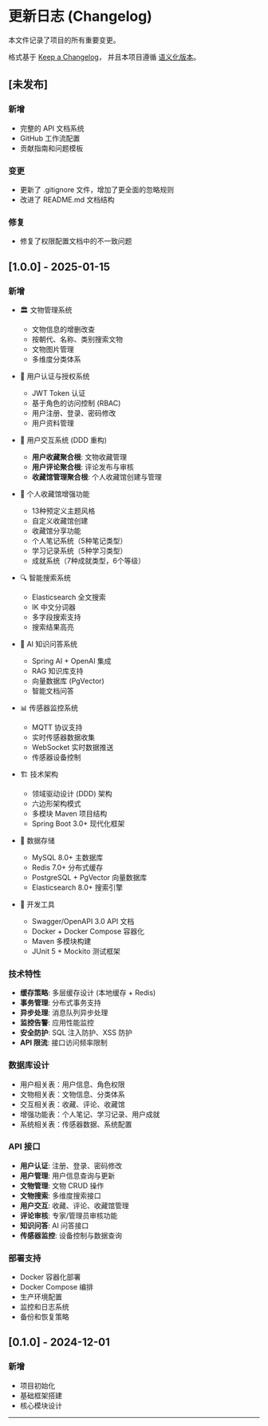 # 更新日志 (Changelog)

本文件记录了项目的所有重要变更。

格式基于 [Keep a Changelog](https://keepachangelog.com/zh-CN/1.0.0/)，
并且本项目遵循 [语义化版本](https://semver.org/lang/zh-CN/)。

## [未发布]

### 新增
- 完整的 API 文档系统
- GitHub 工作流配置
- 贡献指南和问题模板

### 变更
- 更新了 .gitignore 文件，增加了更全面的忽略规则
- 改进了 README.md 文档结构

### 修复
- 修复了权限配置文档中的不一致问题

## [1.0.0] - 2025-01-15

### 新增
- 🏛️ 文物管理系统
  - 文物信息的增删改查
  - 按朝代、名称、类别搜索文物
  - 文物图片管理
  - 多维度分类体系

- 👤 用户认证与授权系统
  - JWT Token 认证
  - 基于角色的访问控制 (RBAC)
  - 用户注册、登录、密码修改
  - 用户资料管理

- 🤝 用户交互系统 (DDD 重构)
  - **用户收藏聚合根**: 文物收藏管理
  - **用户评论聚合根**: 评论发布与审核
  - **收藏馆管理聚合根**: 个人收藏馆创建与管理

- 🎨 个人收藏馆增强功能
  - 13种预定义主题风格
  - 自定义收藏馆创建
  - 收藏馆分享功能
  - 个人笔记系统（5种笔记类型）
  - 学习记录系统（5种学习类型）
  - 成就系统（7种成就类型，6个等级）

- 🔍 智能搜索系统
  - Elasticsearch 全文搜索
  - IK 中文分词器
  - 多字段搜索支持
  - 搜索结果高亮

- 🤖 AI 知识问答系统
  - Spring AI + OpenAI 集成
  - RAG 知识库支持
  - 向量数据库 (PgVector)
  - 智能文档问答

- 📊 传感器监控系统
  - MQTT 协议支持
  - 实时传感器数据收集
  - WebSocket 实时数据推送
  - 传感器设备控制

- 🏗️ 技术架构
  - 领域驱动设计 (DDD) 架构
  - 六边形架构模式
  - 多模块 Maven 项目结构
  - Spring Boot 3.0+ 现代化框架

- 💾 数据存储
  - MySQL 8.0+ 主数据库
  - Redis 7.0+ 分布式缓存
  - PostgreSQL + PgVector 向量数据库
  - Elasticsearch 8.0+ 搜索引擎

- 🔧 开发工具
  - Swagger/OpenAPI 3.0 API 文档
  - Docker + Docker Compose 容器化
  - Maven 多模块构建
  - JUnit 5 + Mockito 测试框架

### 技术特性
- **缓存策略**: 多层缓存设计 (本地缓存 + Redis)
- **事务管理**: 分布式事务支持
- **异步处理**: 消息队列异步处理
- **监控告警**: 应用性能监控
- **安全防护**: SQL 注入防护、XSS 防护
- **API 限流**: 接口访问频率限制

### 数据库设计
- 用户相关表：用户信息、角色权限
- 文物相关表：文物信息、分类体系
- 交互相关表：收藏、评论、收藏馆
- 增强功能表：个人笔记、学习记录、用户成就
- 系统相关表：传感器数据、系统配置

### API 接口
- **用户认证**: 注册、登录、密码修改
- **用户管理**: 用户信息查询与更新
- **文物管理**: 文物 CRUD 操作
- **文物搜索**: 多维度搜索接口
- **用户交互**: 收藏、评论、收藏馆管理
- **评论审核**: 专家/管理员审核功能
- **知识问答**: AI 问答接口
- **传感器监控**: 设备控制与数据查询

### 部署支持
- Docker 容器化部署
- Docker Compose 编排
- 生产环境配置
- 监控和日志系统
- 备份和恢复策略

## [0.1.0] - 2024-12-01

### 新增
- 项目初始化
- 基础框架搭建
- 核心模块设计

---


